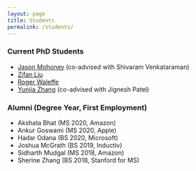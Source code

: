 ```yaml
---
layout: page
title: Students
permalink: /students/
---
```


### Current PhD Students
* [Jason Mohoney](http://pages.cs.wisc.edu/~mohoney/) (co-advised with Shivaram Venkataraman)
* [Zifan Liu](https://pages.cs.wisc.edu/~zifan/)
* [Roger Waleffe](http://www.rogerwaleffe.com)
* [Yunjia Zhang](https://yjcyber.com) (co-advised with Jignesh Patel)

### Alumni (Degree Year, First Employment)
* Akshata Bhat (MS 2020, Amazon)
* Ankur Goswami (MS 2020, Apple)
* Hadar Odana (BS 2020, Microsoft)
* Joshua McGrath (BS 2019, Inductiv)
* Sidharth Mudgal (MS 2018, Amazon)
* Sherine Zhang (BS 2018, Stanford for MS)
